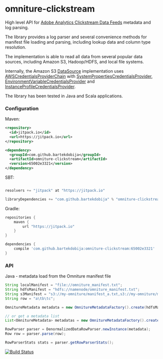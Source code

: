 # omniture-clickstream
High level API for [Adobe Analytics Clickstream Data Feeds](https://marketing.adobe.com/resources/help/en_US/sc/clickstream/) metadata and log parsing.

The library provides a log parser and several convenience methods for manifest file loading and parsing, including lookup data and column type resolution.

The implementation is able to read all data from several popular data sources, 
including Amazon S3, Hadoop/HDFS, and local file systems.

Internally, the Amazon S3 [DataSource](https://github.com/bartekdobija/omniture-clickstream/blob/master/src/main/java/com/github/bartekdobija/omniture/loader/S3DataLoader.java) implementation uses [AWSCredentialsProviderChain](http://docs.aws.amazon.com/AWSJavaSDK/latest/javadoc/com/amazonaws/auth/AWSCredentialsProviderChain.html) 
with [SystemPropertiesCredentialsProvider](http://docs.aws.amazon.com/AWSJavaSDK/latest/javadoc/com/amazonaws/auth/SystemPropertiesCredentialsProvider.html),
 [EnvironmentVariableCredentialsProvider](http://docs.aws.amazon.com/AWSJavaSDK/latest/javadoc/com/amazonaws/auth/EnvironmentVariableCredentialsProvider.html) and 
 [InstanceProfileCredentialsProvider](http://docs.aws.amazon.com/AWSJavaSDK/latest/javadoc/com/amazonaws/auth/InstanceProfileCredentialsProvider.html).

The library has been tested in Java and Scala applications.

### Configuration

Maven:

```xml
<repository>
  <id>jitpack.io</id>
  <url>https://jitpack.io</url>
</repository>

<dependency>
  <groupId>com.github.bartekdobija</groupId>
  <artifactId>omniture-clickstream</artifactId>
  <version>65002e3321</version>
</dependency>
```

SBT:

```sbt

resolvers += "jitpack" at "https://jitpack.io"

libraryDependencies += "com.github.bartekdobija" % "omniture-clickstream" % "65002e3321"

```

Gradle:

```gradle
repositories {
    maven {
        url "https://jitpack.io"
    }
}

dependencies {
    compile 'com.github.bartekdobija:omniture-clickstream:65002e3321'
}
```

### API

Java - metadata load from the Omniture manifest file

```java
String localManifest = "file://omniture_manifest.txt";
String hdfsManifest = "hdfs://namenode/omniture_manifest.txt";
String s3Manifest = "s3://my-omniture/manifest_a.txt,s3://my-omniture/manifest_b.txt";
String row = "a\tb\tc";

OmnitureMetadata metadata = new OmnitureMetadataFactory().create(hdfsManifest);

// or get a metadata list
List<OmnitureMetadata> metadatas = new OmnitureMetadataFactory().create(s3Manifest, ",");

RowParser parser = DenormalizedDataRowParser.newInstance(metadata);
Row row = parser.parse(row);

RowParserStats stats = parser.getRowParserStats();
```

[![Build Status](https://travis-ci.org/bartekdobija/omniture-clickstream.svg?branch=master)](https://travis-ci.org/bartekdobija/omniture-clickstream)
